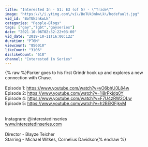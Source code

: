 ```yaml
---
title: "Interested In - S1: E3 (of 5) - \"Trade\""
image: "https:\/\/i.ytimg.com\/vi\/BoTUk3nkwLk\/hqdefault.jpg"
vid_id: "BoTUk3nkwLk"
categories: "People-Blogs"
tags: ["gay","lgbt","gayseries"]
date: "2021-10-06T02:32:22+03:00"
vid_date: "2019-10-11T16:00:12Z"
duration: "PT6M"
viewcount: "856010"
likeCount: "3106"
dislikeCount: "618"
channel: "Interested In Series"
---
```

{% raw %}Parker goes to his first Grindr hook up and explores a new connection with Chase.<br /><br />Episode 1: <a rel="nofollow" target="blank" href="https://www.youtube.com/watch?v=yO6bhU0L84w">https://www.youtube.com/watch?v=yO6bhU0L84w</a><br />Episode 2: <a rel="nofollow" target="blank" href="https://www.youtube.com/watch?v=1i8rPkjdq0Y">https://www.youtube.com/watch?v=1i8rPkjdq0Y</a><br />Episode 4: <a rel="nofollow" target="blank" href="https://www.youtube.com/watch?v=F7U4zRW2OLw">https://www.youtube.com/watch?v=F7U4zRW2OLw</a><br />Episode 5: <a rel="nofollow" target="blank" href="https://www.youtube.com/watch?v=h2BEKlFjkvM">https://www.youtube.com/watch?v=h2BEKlFjkvM</a><br /><br /><br />Instagram: @interestedinseries<br />www.interestedinseries.com<br /><br />Director - Blayze Teicher<br />Starring - Michael Witkes, Cornelius Davidson{% endraw %}
